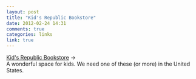 ```yaml
---
layout: post
title: "Kid's Republic Bookstore"
date: 2012-02-24 14:31
comments: true
categories: links
link: true
---
```

[Kid's Republic Bookstore](http://www.toxel.com/inspiration/2012/02/23/kids-republic-bookstore/ "Kid's Republic Bookstore") &rarr;  
A wonderful space for kids. We need one of these (or more) in the United States.
